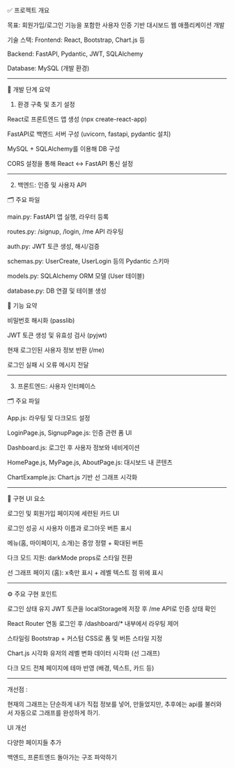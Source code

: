 ✅ 프로젝트 개요

목표: 회원가입/로그인 기능을 포함한 사용자 인증 기반 대시보드 웹 애플리케이션 개발

기술 스택:
Frontend: React, Bootstrap, Chart.js 등

Backend: FastAPI, Pydantic, JWT, SQLAlchemy

Database: MySQL (개발 환경)

-------------------------------------------------------------

🔧 개발 단계 요약

1. 환경 구축 및 초기 설정

React로 프론트엔드 앱 생성 (npx create-react-app)

FastAPI로 백엔드 서버 구성 (uvicorn, fastapi, pydantic 설치)

MySQL + SQLAlchemy를 이용해 DB 구성

CORS 설정을 통해 React ↔ FastAPI 통신 설정

-------------------------------------------------------------

2. 백엔드: 인증 및 사용자 API
   
🗂 주요 파일

main.py: FastAPI 앱 실행, 라우터 등록

routes.py: /signup, /login, /me API 라우팅

auth.py: JWT 토큰 생성, 해시/검증

schemas.py: UserCreate, UserLogin 등의 Pydantic 스키마

models.py: SQLAlchemy ORM 모델 (User 테이블)

database.py: DB 연결 및 테이블 생성


🔐 기능 요약

비밀번호 해시화 (passlib)

JWT 토큰 생성 및 유효성 검사 (pyjwt)

현재 로그인된 사용자 정보 반환 (/me)

로그인 실패 시 오류 메시지 전달

--------------------------------------------------------------

3. 프론트엔드: 사용자 인터페이스

   
🗂 주요 파일

App.js: 라우팅 및 다크모드 설정

LoginPage.js, SignupPage.js: 인증 관련 폼 UI

Dashboard.js: 로그인 후 사용자 정보와 네비게이션

HomePage.js, MyPage.js, AboutPage.js: 대시보드 내 콘텐츠

ChartExample.js: Chart.js 기반 선 그래프 시각화

----------------------------------------------

🎨 구현 UI 요소

로그인 및 회원가입 페이지에 세련된 카드 UI

로그인 성공 시 사용자 이름과 로그아웃 버튼 표시

메뉴(홈, 마이페이지, 소개)는 중앙 정렬 + 확대된 버튼

다크 모드 지원: darkMode props로 스타일 전환

선 그래프 페이지 (홈): x축만 표시 + 레벨 텍스트 점 위에 표시

-------------------------------------------------------

⚙️ 주요 구현 포인트

로그인 상태 유지
JWT 토큰을 localStorage에 저장 후 /me API로 인증 상태 확인

React Router 연동
로그인 후 /dashboard/* 내부에서 라우팅 제어

스타일링
Bootstrap + 커스텀 CSS로 폼 및 버튼 스타일 지정

Chart.js 시각화
유저의 레벨 변화 데이터 시각화 (선 그래프)

다크 모드
전체 페이지에 테마 반영 (배경, 텍스트, 카드 등)


----------------------------------------------


개선점 : 

 현재의 그래프는 단순하게 내가 직접 정보를 넣어, 만들었지만, 추후에는 api를 불러와서 자동으로 그래프를 완성하게 하기.

UI 개선

다양한 페이지들 추가

백엔드, 프론트엔드 돌아가는 구조 파악하기
